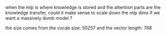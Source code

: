 when the mlp is where knowledge is stored and the attention parts are the knowledge transfer,
could it make sense to scale down the mlp dims if we want a massively dumb model ?

the size comes from the vocab size: 50257 and the vector length: 768
